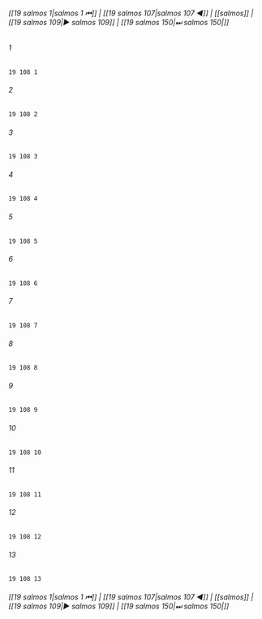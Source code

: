 
###### [[19 salmos 1|salmos 1 ⏮]] | [[19 salmos 107|salmos 107 ◀]] | [[salmos]] | [[19 salmos 109|▶ salmos 109]] | [[19 salmos 150|⏭ salmos 150|]]

###### 1
``` verse
19 108 1 
```
###### 2
``` verse
19 108 2 
```
###### 3
``` verse
19 108 3 
```
###### 4
``` verse
19 108 4 
```
###### 5
``` verse
19 108 5 
```
###### 6
``` verse
19 108 6 
```
###### 7
``` verse
19 108 7 
```
###### 8
``` verse
19 108 8 
```
###### 9
``` verse
19 108 9 
```
###### 10
``` verse
19 108 10 
```
###### 11
``` verse
19 108 11 
```
###### 12
``` verse
19 108 12 
```
###### 13
``` verse
19 108 13 
```

###### [[19 salmos 1|salmos 1 ⏮]] | [[19 salmos 107|salmos 107 ◀]] | [[salmos]] | [[19 salmos 109|▶ salmos 109]] | [[19 salmos 150|⏭ salmos 150|]]

